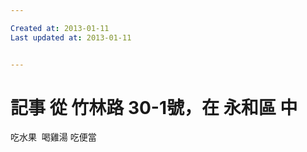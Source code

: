 ```yaml
---

Created at: 2013-01-11
Last updated at: 2013-01-11


---
```


# 記事 從 竹林路 30-1號，在 永和區 中


吃水果 
喝雞湯
吃便當

